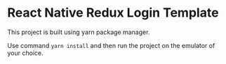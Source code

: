 # React Native Redux Login Template

This project is built using yarn package manager.

Use command `yarn install` and then run the project on the emulator of your choice.